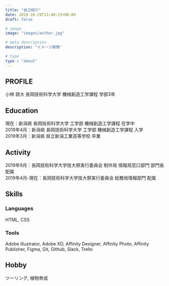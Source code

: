 ```yaml
---
title: "自己紹介"
date: 2019-10-29T13:49:23+06:00
draft: false

# image
image: "images/author.jpg"

# meta description
description: "イメージ画像"

# type
type : "about"
---
```

## PROFILE
小林 諒大
長岡技術科学大学 機械創造工学課程 学部3年


## Education
現在：新潟県 長岡技術科学大学 工学部 機械創造工学課程 在学中
<br>
2019年4月：新潟県 長岡技術科学大学 工学部 機械創造工学課程 入学
<br>
2019年3月：新潟県 県立新潟工業高等学校 卒業


## Activity
2019年9月：長岡技術科学大学技大祭実行委員会 制作局 情報局窓口部門 部門長 配属</br>
2019年4月-現在：長岡技術科学大学技大祭実行委員会 総務局情報部門 配属


## Skills
### Languages
HTML, CSS


### Tools
Adobe illustrator, Adobe XD, Affinity Designer, Affinity Photo, Affinity Publisher, Figma, Git, Github, Slack, Trello


## Hobby
ツーリング, 植物育成
